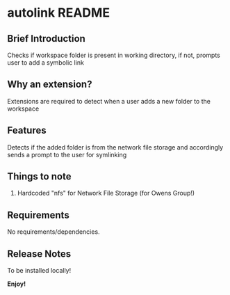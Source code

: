 # autolink README

## Brief Introduction

Checks if workspace folder is present in working directory, if not, prompts user to add a symbolic link

## Why an extension?

Extensions are required to detect when a user adds a new folder to the workspace

## Features

Detects if the added folder is from the network file storage and accordingly sends a prompt to the user for symlinking

## Things to note

1. Hardcoded "nfs" for Network File Storage (for Owens Group!)

## Requirements

No requirements/dependencies.

## Release Notes

To be installed locally!

**Enjoy!**
